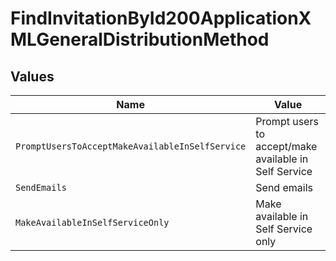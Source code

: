 # FindInvitationById200ApplicationXMLGeneralDistributionMethod


## Values

| Name                                                  | Value                                                 |
| ----------------------------------------------------- | ----------------------------------------------------- |
| `PromptUsersToAcceptMakeAvailableInSelfService`       | Prompt users to accept/make available in Self Service |
| `SendEmails`                                          | Send emails                                           |
| `MakeAvailableInSelfServiceOnly`                      | Make available in Self Service only                   |